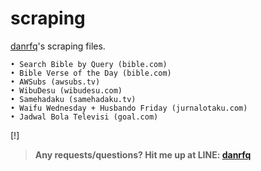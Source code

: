 # scraping
[danrfq](https://instagram.com/danrfq)'s scraping files.

```
• Search Bible by Query (bible.com)
• Bible Verse of the Day (bible.com)
• AWSubs (awsubs.tv)
• WibuDesu (wibudesu.com)
• Samehadaku (samehadaku.tv)
• Waifu Wednesday + Husbando Friday (jurnalotaku.com)
• Jadwal Bola Televisi (goal.com)
```

[!]
> **Any requests/questions? Hit me up at LINE: [danrfq](https://line.me/R/ti/p/~danrfq)**
